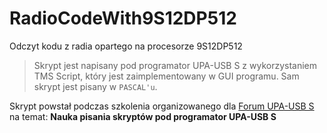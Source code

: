 # RadioCodeWith9S12DP512
Odczyt kodu z radia opartego na procesorze 9S12DP512
> Skrypt jest napisany pod programator UPA-USB S z wykorzystaniem TMS Script, 
który jest zaimplementowany w GUI programu. Sam skrypt jest pisany w `PASCAL'u`.

Skrypt powstał podczas szkolenia organizowanego dla [Forum UPA-USB S](https://teedex.eu/forum/) na temat: **Nauka pisania skryptów pod programator UPA-USB S**
